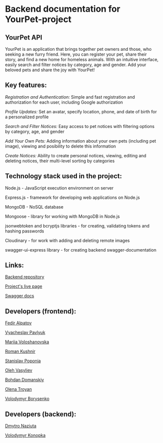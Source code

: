 # Backend documentation for YourPet-project

## YourPet API

YourPet is an application that brings together pet owners and those, who seeking a new furry friend. Here, you can register your pet, share their story, and find a new home for homeless animals. With an intuitive interface, easily search and filter notices by category, age and gender. Add your beloved pets and share the joy with YourPet!

## Key features:

_Registration and Authentication:_ Simple and fast registration and authorization for each user, including Google authorization

_Profile Updates:_ Set an avatar, specify location, phone, and date of birth for a personalized profile

_Search and Filter Notices:_ Easy access to pet notices with filtering options by category, age, and gender

_Add Your Own Pets:_ Adding information about your own pets (including pet image), viewing and posibility to delete this information

_Create Notices:_ Ability to create personal notices, viewing, editing and deleting notices, their multi-level sorting by categories

## Technology stack used in the project:

Node.js - JavaScript execution environment on server

Express.js - framework for developing web applications on Node.js

MongoDB - NoSQL database

Mongoose - library for working with MongoDB in Node.js

jsonwebtoken and bcryptjs libraries - for creating, validating tokens and hashing passwords

Cloudinary - for work with adding and deleting remote images

swagger-ui-express library - for creating backend swagger-documentation

## Links:

[Backend repository](https://github.com/endorf8n/your-pet-backend)

[Project's live page](https://cyanidium1.github.io/your-pet-front/)

[Swagger docs](https://your-pet-backend-nci6.onrender.com/api-docs/)

## Developers (frontend):

[Fedir Alpatov](mailto:fedir@gmail.com)

[Vyacheslav Pavlyuk](vyacheslav.pavlyuk.dev@gmail.com)

[Mariia Voloshanovska](mailto:maria@gmail.com)

[Roman Kushnir](mailto:kushnirroman22@gmail.com)

[Stanislav Poponia](mailto:mosnizeoffcial@gmail.com)

[Oleh Vasyliev](mailto:olehh@gmail.com)

[Bohdan Domanskiy](mailto:bogdandom52@gmail.com)

[Olena Troyan](mailto:lena@gmail.com)

[Volodymyr Borysenko](mailto:borys@gmail.com)

## Developers (backend):

[Dmytro Naziuta](mailto:dima.naziuta@gmail.com)

[Volodymyr Konopka](mailto:volodymyr.konopka@gmail.com)
